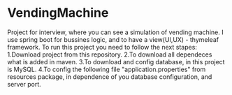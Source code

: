 # VendingMachine
Project for interview, where you can see a simulation of vending machine.
I use spring boot for bussines logic, and to have a view(UI,UX) - thymeleaf framework.
To run this project you need to follow the next stapes:
  1.Download project from this repository.
  2.To download all dependeces what is added in maven.
  3.To download and config database, in this project is MySQL.
  4.To config the following file "application.properties" from resources package, in dependence of you database configuration, and server port.
